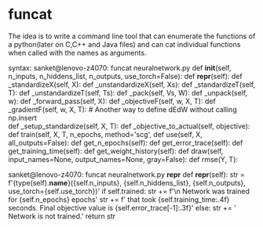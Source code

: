 # funcat
The idea is to write a command line tool that can enumerate the functions of a python(later on C,C++ and Java files) and can cat individual functions when called with the names as arguments.

syntax:
sanket@lenovo-z4070: funcat neuralnetwork.py 
    def __init__(self, n_inputs, n_hiddens_list, n_outputs, use_torch=False):
    def __repr__(self):
    def _standardizeX(self, X):
    def _unstandardizeX(self, Xs):
    def _standardizeT(self, T):
    def _unstandardizeT(self, Ts):
    def _pack(self, Vs, W):
    def _unpack(self, w):
    def _forward_pass(self, X):
    def _objectiveF(self, w, X, T):
    def _gradientF(self, w, X, T):
    # Another way to define dEdW without calling np.insert                        
    def _setup_standardize(self, X, T):
    def _objective_to_actual(self, objective):
    def train(self, X, T, n_epochs, method='scg',
    def use(self, X, all_outputs=False):
    def get_n_epochs(self):
    def get_error_trace(self):
    def get_training_time(self):
    def get_weight_history(self):
    def draw(self, input_names=None, output_names=None, gray=False):
    def rmse(Y, T):

sanket@lenovo-z4070: funcat neuralnetwork.py __repr__
    def __repr__(self):
        str = f'{type(self).__name__}({self.n_inputs}, {self.n_hiddens_list}, {self.n_outputs}, use_torch={self.use_torch})'
        if self.trained:
            str += f'\n   Network was trained for {self.n_epochs} epochs'
            str += f' that took {self.training_time:.4f} seconds. Final objective value is {self.error_trace[-1]:.3f}'
        else:
            str += '  Network is not trained.'
        return str
    
